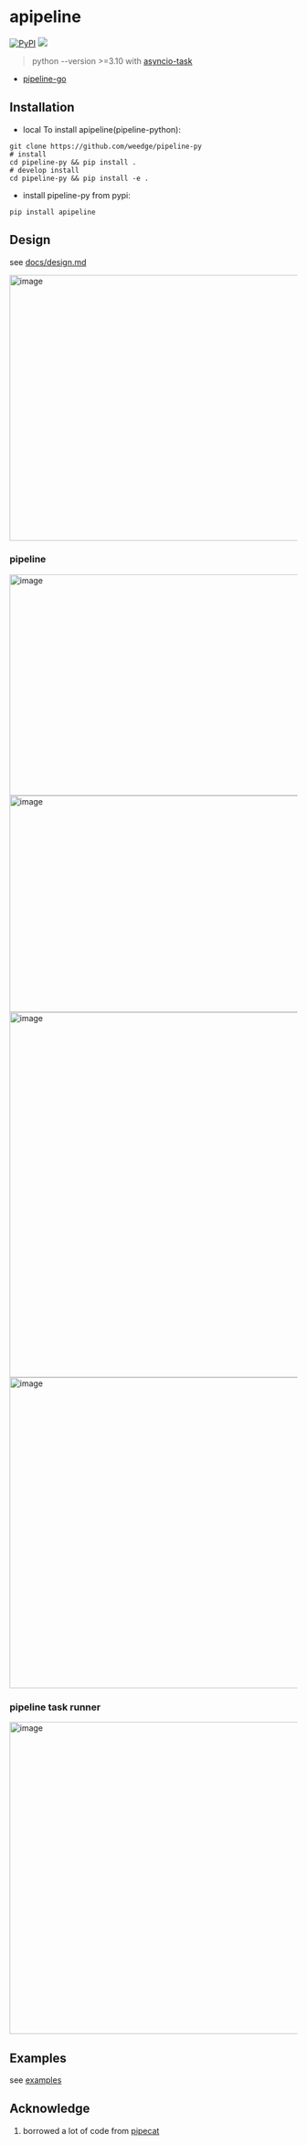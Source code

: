 <div align="center">
    <img src="https://github.com/user-attachments/assets/37c0d68d-c6d1-4e3b-a01e-d231c8ff36b6" alt="">
</div>

# apipeline
[![PyPI](https://img.shields.io/pypi/v/apipeline)](https://pypi.org/project/apipeline/)
<a href="https://app.commanddash.io/agent/github_ai-bot-pro_pipeline-py"><img src="https://img.shields.io/badge/AI-Code%20Agent-EB9FDA"></a>

> python --version >=3.10 with [asyncio-task](https://docs.python.org/3.11/library/asyncio-task.html)

- [pipeline-go](https://github.com/weedge/pipeline-go)

## Installation
- local To install apipeline(pipeline-python):
```
git clone https://github.com/weedge/pipeline-py
# install
cd pipeline-py && pip install .
# develop install
cd pipeline-py && pip install -e .
```
- install pipeline-py from pypi:
```
pip install apipeline
```

## Design
see [docs/design.md](https://github.com/weedge/pipeline-py/tree/main/docs/design.md)

<img width="1403" height="465" alt="image" src="https://github.com/user-attachments/assets/d6646922-0a80-4ded-9614-00891efd41c8" />

### pipeline
<img width="1440" height="387" alt="image" src="https://github.com/user-attachments/assets/1a190b65-ebe0-4c76-bcd5-f2513f2da5bb" />
<img width="1447" height="379" alt="image" src="https://github.com/user-attachments/assets/5a54cd3b-d543-495d-8b6d-e361f60cdd4d" />
<img width="1455" height="639" alt="image" src="https://github.com/user-attachments/assets/23ebb695-941a-4ec6-baef-077c1d00cf5b" />
<img width="1443" height="544" alt="image" src="https://github.com/user-attachments/assets/21a8c337-33f7-4378-88ec-0b50104e5808" />

### pipeline task runner
<img width="1439" height="546" alt="image" src="https://github.com/user-attachments/assets/0da53ba9-20e4-4a9c-a98c-9d2e1db3a1ac" />


## Examples
see [examples](https://github.com/weedge/pipeline-py/tree/main/examples)


## Acknowledge
1. borrowed a lot of code from [pipecat](https://github.com/pipecat-ai/pipecat.git)







